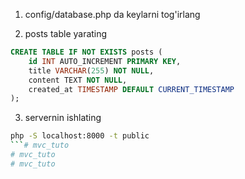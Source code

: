 1. config/database.php da keylarni tog'irlang

2. posts table yarating
```sql
CREATE TABLE IF NOT EXISTS posts (
    id INT AUTO_INCREMENT PRIMARY KEY,
    title VARCHAR(255) NOT NULL,
    content TEXT NOT NULL,
    created_at TIMESTAMP DEFAULT CURRENT_TIMESTAMP
);
```

3. servernin ishlating
```bash
php -S localhost:8000 -t public
```# mvc_tuto
# mvc_tuto
# mvc_tuto
